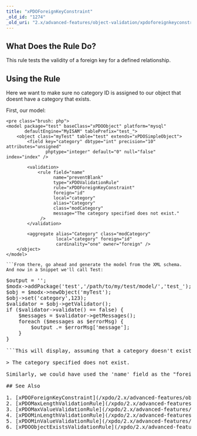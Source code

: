 ```yaml
---
title: "xPDOForeignKeyConstraint"
_old_id: "1274"
_old_uri: "2.x/advanced-features/object-validation/xpdoforeignkeyconstraint"
---
```


## What Does the Rule Do?

This rule tests the validity of a foreign key for a defined relationship.

## Using the Rule

Here we want to make sure no category ID is assigned to our object that doesnt have a category that exists.

First, our model:

```
<pre class="brush: php">
<model package="test" baseClass="xPDOObject" platform="mysql"
       defaultEngine="MyISAM" tablePrefix="test_">    
    <object class="myTest" table="test" extends="xPDOSimpleObject">
        <field key="category" dbtype="int" precision="10" attributes="unsigned"
               phptype="integer" default="0" null="false" index="index" />
                
        <validation>
            <rule field="name" 
                  name="preventBlank"
                  type="xPDOValidationRule"
                  rule="xPDOForeignKeyConstraint"
                  foreign="id"
                  local="category"
                  alias="Category"
                  class="modCategory"
                  message="The category specified does not exist."
             />
        </validation>

        <aggregate alias="Category" class="modCategory" 
                   local="category" foreign="id"
                   cardinality="one" owner="foreign" />
    </object>
</model>

```From there, go ahead and generate the model from the XML schema. And now in a Snippet we'll call Test:

```
<pre class="brush: php">
$output = '';
$modx->addPackage('test','/path/to/my/test/model/','test_');
$obj = $modx->newObject('myTest');
$obj->set('category',123);
$validator = $obj->getValidator();
if ($validator->validate() == false) {
    $messages = $validator->getMessages();
    foreach ($messages as $errorMsg) {
        $output .= $errorMsg['message'];
    }
}

```This will display, assuming that a category doesn't exist with ID '123':

> The category specified does not exist.

Similarly, we could have used the 'name' field as the "foreign" attribute in our schema, if we were setting our myTest object's category field to that name.

## See Also

1. [xPDOForeignKeyConstraint](/xpdo/2.x/advanced-features/object-validation/xpdoforeignkeyconstraint)
2. [xPDOMaxLengthValidationRule](/xpdo/2.x/advanced-features/object-validation/xpdomaxlengthvalidationrule)
3. [xPDOMaxValueValidationRule](/xpdo/2.x/advanced-features/object-validation/xpdomaxvaluevalidationrule)
4. [xPDOMinLengthValidationRule](/xpdo/2.x/advanced-features/object-validation/xpdominlengthvalidationrule)
5. [xPDOMinValueValidationRule](/xpdo/2.x/advanced-features/object-validation/xpdominvaluevalidationrule)
6. [xPDOObjectExistsValidationRule](/xpdo/2.x/advanced-features/object-validation/xpdoobjectexistsvalidationrule)